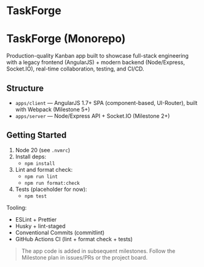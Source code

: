 # TaskForge

# TaskForge (Monorepo)

Production-quality Kanban app built to showcase full-stack engineering with a legacy frontend (AngularJS) + modern backend (Node/Express, Socket.IO), real-time collaboration, testing, and CI/CD.

## Structure

- `apps/client` — AngularJS 1.7+ SPA (component-based, UI-Router), built with Webpack (Milestone 5+)
- `apps/server` — Node/Express API + Socket.IO (Milestone 2+)

## Getting Started

1. Node 20 (see `.nvmrc`)
2. Install deps:
   - `npm install`
3. Lint and format check:
   - `npm run lint`
   - `npm run format:check`
4. Tests (placeholder for now):
   - `npm test`

Tooling:

- ESLint + Prettier
- Husky + lint-staged
- Conventional Commits (commitlint)
- GitHub Actions CI (lint + format check + tests)

> The app code is added in subsequent milestones. Follow the Milestone plan in issues/PRs or the project board.
